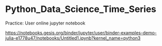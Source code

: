 # Python_Data_Science_Time_Series

Practice: User online jupyter notebook

https://notebooks.gesis.org/binder/jupyter/user/binder-examples-demo-julia-e1778u47/notebooks/Untitled1.ipynb?kernel_name=python3 
